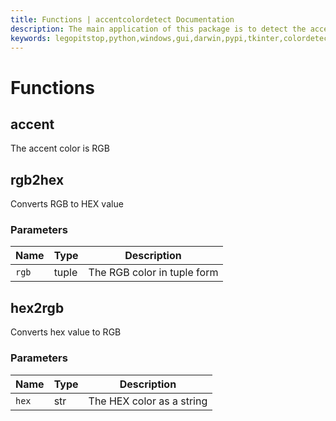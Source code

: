```yaml
---
title: Functions | accentcolordetect Documentation
description: The main application of this package is to detect the accent color from your GUI Python application and apply the needed adjustments to your interface.
keywords: legopitstop,python,windows,gui,darwin,pypi,tkinter,colordetect,pythonpackage
---
```


# Functions

## accent

The accent color is RGB

## rgb2hex

Converts RGB to HEX value

### Parameters

| Name  | Type  | Description                 |
| ----- | ----- | --------------------------- |
| `rgb` | tuple | The RGB color in tuple form |

## hex2rgb

Converts hex value to RGB

### Parameters

| Name  | Type | Description               |
| ----- | ---- | ------------------------- |
| `hex` | str  | The HEX color as a string |
